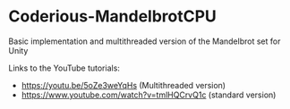 # Coderious-MandelbrotCPU
Basic implementation and multithreaded version of the Mandelbrot set for Unity

Links to the YouTube tutorials:
- https://youtu.be/5oZe3weYqHs (Multithreaded version)
- https://www.youtube.com/watch?v=tmlHQCrvQ1c (standard version)
